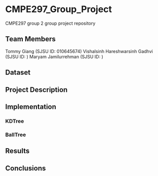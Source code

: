 # CMPE297_Group_Project

CMPE297 group 2 group project repository

## Team Members
Tommy Giang (SJSU ID: 010645674)
Vishalsinh Hareshwarsinh Gadhvi (SJSU ID: )
Maryam Jamilurrehman (SJSU ID: )

## Dataset

## Project Description

## Implementation

### KDTree

### BallTree

###

## Results

## Conclusions
